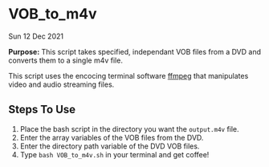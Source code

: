 # VOB_to_m4v
Sun 12 Dec 2021

**Purpose:** This script takes specified, independant VOB files from a DVD and converts them to a single m4v file.

This script uses the encocing terminal software [ffmpeg](https://trac.ffmpeg.org/wiki/Encode/H.264) that manipulates video and audio streaming files.

## Steps To Use
1. Place the bash script in the directory you want the `output.m4v` file.
2. Enter the array variables of the VOB files from the DVD.
3. Enter the directory path variable of the DVD VOB files.
4. Type `bash VOB_to_m4v.sh` in your terminal and get coffee!
